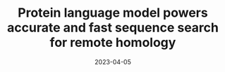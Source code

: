 ---
title: "Protein language model powers accurate and fast sequence search for remote homology"
collection: publications
permalink: /publication/PLMSearch
excerpt: 'Homologous protein search is one of the most commonly used methods for protein annotation and analysis. Compared to structure search, detecting distant evolutionary relationships from sequences alone remains challenging. Here we propose PLMSearch (Protein Language Model), a homologous protein search method with only sequences as input. With deep representations from a pre-trained protein language model to predict similarity, PLMSearch can capture the remote homology information hidden behind the sequences.'
date: 2023-04-05
venue: 'BioRxiv'
paperurl: 'https://www.biorxiv.org/content/10.1101/2023.04.03.535375'
citation: 'Liu, W. et al. Protein language model powers accurate and fast sequence search for remote homology. bioRxiv (2023).'
---